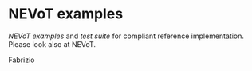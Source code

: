 NEVoT examples 
==============

_NEVoT_ _examples_ and _test_ _suite_ for compliant reference implementation.
Please look also at NEVoT.

  Fabrizio

